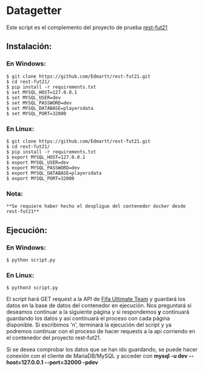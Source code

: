 # Datagetter

Este script es el complemento del proyecto de prueba [rest-fut21](https://github.com/Edmartt/rest-fut21)

## Instalación:
    
   ### En Windows:

    $ git clone https://github.com/Edmartt/rest-fut21.git
    $ cd rest-fut21/
    $ pip install -r requirements.txt
    $ set MYSQL_HOST=127.0.0.1
    $ set MYSQL_USER=dev
    $ set MYSQL_PASSWORD=dev
    $ set MYSQL_DATABASE=playersdata
    $ set MYSQL_PORT=32000


   ### En Linux:

    $ git clone https://github.com/Edmartt/rest-fut21.git
    $ cd rest-fut21/
    $ pip install -r requirements.txt
    $ export MYSQL_HOST=127.0.0.1
    $ export MYSQL_USER=dev
    $ export MYSQL_PASSWORD=dev
    $ export MYSQL_DATABASE=playersdata
    $ export MYSQL_PORT=32000

   ### Nota:
   	**Se requiere haber hecho el despligue del contenedor docker desde rest-fut21**
    
## Ejecución:

   ### En Windows:

    $ python script.py

   ### En Linux:
    
    $ python3 script.py
  
   El script hará GET request a la API de [Fifa Ultimate Team](https://www.easports.com/fifa/ultimate-team/api/fut/item?page=1) y guardará los datos en la base de datos del contenedor en ejecución. Nos preguntará si deseamos continuar a la siguiente página y si respondemos **y** continuará guardando los datos y así continuará el proceso con cada página disponible. Si escribimos 'n', terminará la ejecución del script y ya podremos continuar con el proceso de hacer requests a la api corriendo en el contenedor del proyecto rest-fut21.

   Si se desea comprobar los datos que se han ido guardando, se puede hacer conexión con el cliente de MariaDB/MySQL y acceder con **mysql -u dev --host=127.0.0.1 --port=32000 -pdev**
